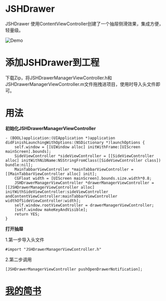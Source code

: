 # JSHDrawer
JSHDrawer 使用ContentViewController创建了一个抽屉侧滑效果，集成方便，轻量级。

![Demo](https://github.com/jiangsihao/JSHDrawer/blob/master/JSHDrawer.gif)

# 添加JSHDrawer到工程
下载Zip，将JSHDrawerManagerViewController.h和JSHDrawerManagerViewController.m文件拖拽进项目，使用时导入头文件即可。

# 用法
**初始化JSHDrawerManagerViewController**

```
- (BOOL)application:(UIApplication *)application didFinishLaunchingWithOptions:(NSDictionary *)launchOptions {
    self.window = [[UIWindow alloc] initWithFrame:[UIScreen mainScreen].bounds];
    SideViewController *sideViewController = [[SideViewController alloc] initWithNibName:NSStringFromClass([SideViewController class]) bundle:nil];
    MainTabbarViewController *mainTabbarViewController = [[MainTabbarViewController alloc] init];
    CGFloat width = [UIScreen mainScreen].bounds.size.width*0.8;
    JSHDrawerManagerViewController *drawerManagerViewController = [[JSHDrawerManagerViewController alloc] initWithSideViewController:sideViewController andContentViewController:mainTabbarViewController widthOfSideViewController:width];
    self.window.rootViewController = drawerManagerViewController;
    [self.window makeKeyAndVisible];
    return YES;
}
```
**打开抽屉**

1.第一步导入头文件
```
#import "JSHDrawerManagerViewController.h"
``` 
2.第二步调用
```
[JSHDrawerManagerViewController pushOpenDrawerNotification]; 
```
# [我的简书](https://www.jianshu.com/u/5fd033346950)
